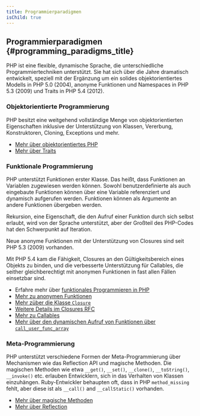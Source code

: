 ```yaml
---
title: Programmierparadigmen
isChild: true
---
```


## Programmierparadigmen {#programming_paradigms_title}

PHP ist eine flexible, dynamische Sprache, die unterschiedliche Programmiertechniken unterstützt. Sie hat sich über die Jahre dramatisch entwickelt, speziell mit der Ergänzung um ein solides objektorientiertes Modells in PHP 5.0 (2004), anonyme Funktionen und Namespaces in PHP 5.3 (2009) und Traits in PHP 5.4 (2012).

### Objektorientierte Programmierung

PHP besitzt eine weitgehend vollständige Menge von objektorientierten Eigenschaften inklusive der Unterstützung von Klassen, Vererbung, Konstruktoren, Cloning, Exceptions und mehr.

* [Mehr über objektorientiertes PHP][oop]
* [Mehr über Traits][traits]

### Funktionale Programmierung

PHP unterstützt Funktionen erster Klasse. Das heißt, dass Funktionen an Variablen zugewiesen werden können. Sowohl benutzerdefinierte als auch eingebaute Funktionen können über eine Variable referenziert und dynamisch aufgerufen werden. Funktionen können als Argumente an andere Funktionen übergeben werden.

Rekursion, eine Eigenschaft, die den Aufruf einer Funktion durch sich selbst erlaubt, wird von der Sprache unterstützt, aber der Großteil des PHP-Codes hat den Schwerpunkt auf Iteration.

Neue anonyme Funktionen mit der Unterstützung von Closures sind seit PHP 5.3 (2009) vorhanden.

Mit PHP 5.4 kam die Fähigkeit, Closures an den Gültigkeitsbereich eines Objekts zu binden, und die verbesserte Unterstützung für Callables, die seither gleichberechtigt mit anonymen Funktionen in fast allen Fällen einsetzbar sind.

* Erfahre mehr über [funktionales Programmieren in PHP](./pages/Functional-Programming.html)
* [Mehr zu anonymen Funktionen][anonymous-functions]
* [Mehr züber die Klasse `Closure`][closure-class]
* [Weitere Details im Closures RFC][closures-rfc]
* [Mehr zu Callables][callables]
* [Mehr über den dynamischen Aufruf von Funktionen über `call_user_func_array`][call-user-func-array]

### Meta-Programmierung

PHP unterstützt verschiedene Formen der Meta-Programmierung über Mechanismen wie das Reflection API und magische Methoden. Die magischen Methoden wie etwa `__get()`, `__set()`, `__clone()`, `__toString()`, `__invoke()` etc. erlauben Entwicklern, sich in das Verhalten von Klassen einzuhängen. Ruby-Entwickler behaupten oft, dass in PHP `method_missing` fehlt, aber diese ist als `__call()` and `__callStatic()` vorhanden.

* [Mehr über magische Methoden][magic-methods]
* [Mehr über Reflection][reflection]

[namespaces]: http://php.net/manual/de/language.namespaces.php
[overloading]: http://php.net/manual/de/language.oop5.overloading.php
[oop]: http://www.php.net/manual/de/language.oop5.php
[anonymous-functions]: http://www.php.net/manual/de/functions.anonymous.php
[closure-class]: http://php.net/manual/de/class.closure.php
[callables]: http://php.net/manual/de/language.types.callable.php
[magic-methods]: http://php.net/manual/de/language.oop5.magic.php
[reflection]: http://www.php.net/manual/de/intro.reflection.php
[traits]: http://www.php.net/traits
[call-user-func-array]: http://php.net/manual/de/function.call-user-func-array.php
[closures-rfc]: https://wiki.php.net/rfc/closures

